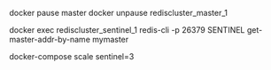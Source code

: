 
docker pause master
docker unpause rediscluster_master_1


docker exec rediscluster_sentinel_1 redis-cli -p 26379 SENTINEL get-master-addr-by-name mymaster

docker-compose scale sentinel=3


[1]: https://github.com/mdevilliers/docker-rediscluster
[2]: https://registry.hub.docker.com/u/joshula/redis-sentinel/
[3]: https://docs.docker.com/compose/
[4]: https://www.docker.com

